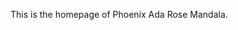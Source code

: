 <!----------------------------- cubething.dev -------------------------------->

This is the homepage of Phoenix Ada Rose Mandala.
